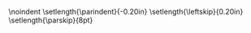 

<!-- This manually sets the header for this unnumbered chapter.
\markboth{References}{References}

\singlespacing
\sloppy
-->

\noindent
\setlength{\parindent}{-0.20in}
\setlength{\leftskip}{0.20in}
\setlength{\parskip}{8pt}
